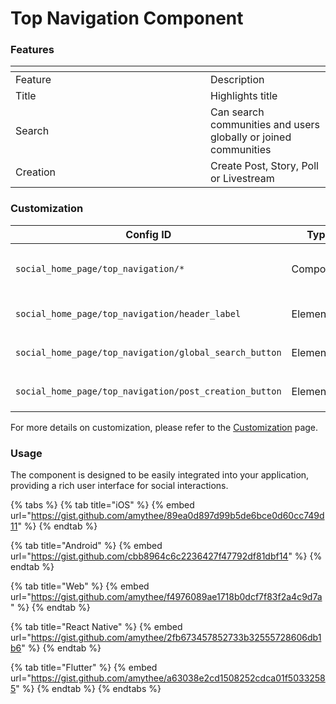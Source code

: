 # Top Navigation Component



### Features

<table data-header-hidden><thead><tr><th width="296"></th><th></th></tr></thead><tbody><tr><td>Feature</td><td>Description</td></tr><tr><td>Title</td><td>Highlights title</td></tr><tr><td>Search </td><td>Can search communities and users globally or joined communities</td></tr><tr><td>Creation</td><td>Create Post, Story, Poll or Livestream</td></tr></tbody></table>

### Customization

<table><thead><tr><th width="330">Config ID</th><th width="122">Type</th><th>Description</th></tr></thead><tbody><tr><td><code>social_home_page/top_navigation/*</code></td><td>Component</td><td>You can customize component <code>theme</code></td></tr><tr><td><code>social_home_page/top_navigation/header_label</code></td><td>Element</td><td>You can customize <code>text</code></td></tr><tr><td><code>social_home_page/top_navigation/global_search_button</code></td><td>Element</td><td>You can customize <code>icon</code></td></tr><tr><td><code>social_home_page/top_navigation/post_creation_button</code></td><td>Element</td><td>You can customize <code>icon</code></td></tr></tbody></table>

For more details on customization, please refer to the [Customization](../../../customization/) page.

### Usage <a href="#usage" id="usage"></a>

The component is designed to be easily integrated into your application, providing a rich user interface for social interactions.

{% tabs %}
{% tab title="iOS" %}
{% embed url="https://gist.github.com/amythee/89ea0d897d99b5de6bce0d60cc749d11" %}
{% endtab %}

{% tab title="Android" %}
{% embed url="https://gist.github.com/cbb8964c6c2236427f47792df81dbf14" %}
{% endtab %}

{% tab title="Web" %}
{% embed url="https://gist.github.com/amythee/f4976089ae1718b0dcf7f83f2a4c9d7a" %}
{% endtab %}

{% tab title="React Native" %}
{% embed url="https://gist.github.com/amythee/2fb673457852733b32555728606db1b6" %}
{% endtab %}

{% tab title="Flutter" %}
{% embed url="https://gist.github.com/amythee/a63038e2cd1508252cdca01f50332585" %}
{% endtab %}
{% endtabs %}
